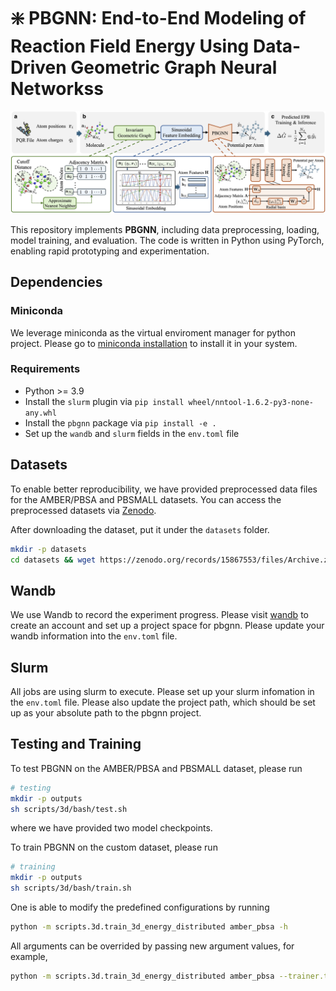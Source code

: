 # ❇️ PBGNN: End-to-End Modeling of Reaction Field Energy Using Data-Driven Geometric Graph Neural Networkss

![](assets/overview.jpg)

This repository implements **PBGNN**, including data preprocessing, loading, model training, and evaluation. The code is written in Python using PyTorch, enabling rapid prototyping and experimentation.


## Dependencies

### Miniconda

We leverage miniconda as the virtual enviroment manager for python project. Please go to [miniconda installation](https://www.anaconda.com/docs/getting-started/miniconda/install#linux-terminal-installer) to install it in your system.

### Requirements

- Python >= 3.9
- Install the `slurm` plugin via `pip install wheel/nntool-1.6.2-py3-none-any.whl`
- Install the `pbgnn` package via `pip install -e .`
- Set up the `wandb` and `slurm` fields in the `env.toml` file

## Datasets

To enable better reproducibility, we have provided preprocessed data files for the AMBER/PBSA and PBSMALL datasets. You can access the preprocessed datasets via [Zenodo](https://doi.org/10.5281/zenodo.15867553).

After downloading the dataset, put it under the `datasets` folder.

```bash
mkdir -p datasets
cd datasets && wget https://zenodo.org/records/15867553/files/Archive.zip?download=1
```

## Wandb

We use Wandb to record the experiment progress. Please visit [wandb](https://wandb.ai/) to create an account and set up
a project space for pbgnn. Please update your wandb information into the `env.toml` file.

## Slurm

All jobs are using slurm to execute. Please set up your slurm infomation in the `env.toml` file. Please also update the
project path, which should be set up as your absolute path to the pbgnn project.

## Testing and Training

To test PBGNN on the AMBER/PBSA and PBSMALL dataset, please run

```bash
# testing
mkdir -p outputs
sh scripts/3d/bash/test.sh
```
where we have provided two model checkpoints.

To train PBGNN on the custom dataset, please run

```bash
# training
mkdir -p outputs
sh scripts/3d/bash/train.sh
```

One is able to modify the predefined configurations by running

```bash
python -m scripts.3d.train_3d_energy_distributed amber_pbsa -h
```

All arguments can be overrided by passing new argument values, for example,

```bash
python -m scripts.3d.train_3d_energy_distributed amber_pbsa --trainer.train-dataset-extra-config.neighbor-list-cutoff 15 --trainer.eval-dataset-extra-config.neighbor-list-cutoff 15 --trainer.train-num-steps 32000
```
